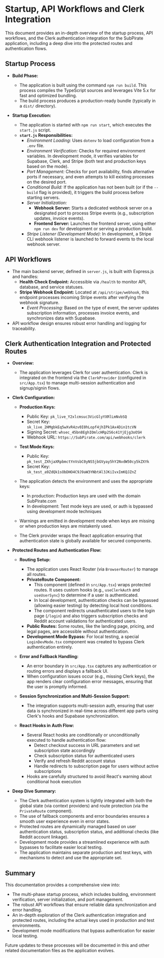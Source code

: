 # Startup, API Workflows and Clerk Integration

This document provides an in-depth overview of the startup process, API workflows, and the Clerk authentication integration for the SubPirate application, including a deep dive into the protected routes and authentication flows.

## Startup Process

- **Build Phase:**
  - The application is built using the command `npm run build`. This process compiles the TypeScript sources and leverages Vite 5.x for fast and optimized bundling.
  - The build process produces a production-ready bundle (typically in a `dist/` directory).

- **Startup Execution:**
  - The application is started with `npm run start`, which executes the `start.js` script.
  - **`start.js` Responsibilities:**
    - *Environment Loading:* Uses `dotenv` to load configuration from a `.env` file.
    - *Environment Verification:* Checks for required environment variables. In development mode, it verifies variables for Supabase, Clerk, and Stripe (both test and production keys based on the mode).
    - *Port Management:* Checks for port availability, finds alternative ports if necessary, and even attempts to kill existing processes on the desired port.
    - *Conditional Build:* If the application has not been built (or if the `--build` flag is provided), it triggers the build process before starting servers.
    - *Server Initialization:*
      - **Webhook Server:** Starts a dedicated webhook server on a designated port to process Stripe events (e.g., subscription updates, invoice events).
      - **Frontend Server:** Launches the frontend server, using either `npm run dev` for development or serving a production build.
    - *Stripe Listener (Development Mode):* In development, a Stripe CLI webhook listener is launched to forward events to the local webhook server.

## API Workflows

- The main backend server, defined in `server.js`, is built with Express.js and handles:
  - **Health Check Endpoint:** Accessible via `/health` to monitor API, database, and service statuses.
  - **Stripe Webhook Endpoint:** Located at `/api/stripe/webhook`, this endpoint processes incoming Stripe events after verifying the webhook signature.
    - *Event Processing:* Based on the type of event, the server updates subscription information, processes invoice events, and synchronizes data with Supabase.
- API workflow design ensures robust error handling and logging for traceability.

## Clerk Authentication Integration and Protected Routes

- **Overview:**
  - The application leverages Clerk for user authentication. Clerk is integrated on the frontend via the `ClerkProvider` (configured in `src/App.tsx`) to manage multi-session authentication and signup/signin flows.
  
- **Clerk Configuration:**
  - **Production Keys:**
    - Public Key: `pk_live_Y2xlcmsuc3VicGlyYXRlLmNvbSQ`
    - Secret Key: `sk_live_2HMgbkEq5wXvR4zv0I0hLopf4jhIPk1Ax4Din1tcVN`
    - Signing Secret: `whsec_45bn8EghIOmlcHRp2S6c41YjEjg3oOSH`
    - Webhook URL: `https://SubPirate.com/api/webhooks/clerk`
    
  - **Test Mode Keys:**
    - Public Key: `pk_test_ZXhjaXRpbmctYnVsbC0yNS5jbGVyay5hY2NvdW50cy5kZXYk`
    - Secret Key: `sk_test_a9ZdQk1sObDHO4C9J9aW3YNbtAl3JKiIvxImKQJZnZ`
  
  - The application detects the environment and uses the appropriate keys:
    - In production: Production keys are used with the domain SubPirate.com
    - In development: Test mode keys are used, or auth is bypassed using development mode techniques

  - Warnings are emitted in development mode when keys are missing or when production keys are mistakenly used.
  - The Clerk provider wraps the React application ensuring that authentication state is globally available for secured components.

- **Protected Routes and Authentication Flow:**
  - **Routing Setup:**
    - The application uses React Router (via `BrowserRouter`) to manage all routes.
    - **PrivateRoute Component:** 
      - This component (defined in `src/App.tsx`) wraps protected routes. It uses custom hooks (e.g., `useClerkAuth` and `useUserSync`) to determine if a user is authenticated.
      - In local development, authentication checks can be bypassed (allowing easier testing) by detecting local host conditions.
      - The component redirects unauthenticated users to the login page (`/login`) and also triggers subscription checks and Reddit account validations for authenticated users.
    - **Public Routes:** Some routes, like the landing page, pricing, and legal pages, are accessible without authentication.
    - **Development Mode Bypass:** For local testing, a special `LoginDevMode.tsx` component was created to bypass Clerk authentication entirely.
  
  - **Error and Fallback Handling:**
    - An error boundary in `src/App.tsx` captures any authentication or routing errors and displays a fallback UI.
    - When configuration issues occur (e.g., missing Clerk keys), the app renders clear configuration error messages, ensuring that the user is promptly informed.
  
  - **Session Synchronization and Multi-Session Support:**
    - The integration supports multi-session auth, ensuring that user data is synchronized in real-time across different app parts using Clerk's hooks and Supabase synchronization.
  
  - **React Hooks in Auth Flow:**
    - Several React hooks are conditionally or unconditionally executed to handle authentication flow:
      - Detect checkout success in URL parameters and set subscription state accordingly
      - Check subscription status for authenticated users
      - Verify and refresh Reddit account status
      - Handle redirects to subscription page for users without active subscriptions
    - Hooks are carefully structured to avoid React's warning about conditional hook execution

- **Deep Dive Summary:**
  - The Clerk authentication system is tightly integrated with both the global state (via context providers) and route protection (via the `PrivateRoute` component).
  - The use of fallback components and error boundaries ensures a smooth user experience even in error states.
  - Protected routes are dynamically managed based on user authentication status, subscription status, and additional checks (like Reddit account linkage).
  - Development mode provides a streamlined experience with auth bypasses to facilitate easier local testing.
  - The application maintains separate production and test keys, with mechanisms to detect and use the appropriate set.

## Summary

This documentation provides a comprehensive view into:
- The multi-phase startup process, which includes building, environment verification, server initialization, and port management.
- The robust API workflows that ensure reliable data synchronization and error handling.
- An in-depth exploration of the Clerk authentication integration and protected routes, including the actual keys used in production and test environments.
- Development mode modifications that bypass authentication for easier local testing.

Future updates to these processes will be documented in this and other related documentation files as the application evolves.
